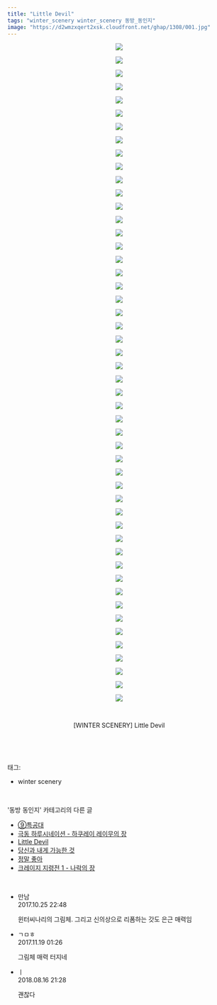```yaml
---
title: "Little Devil"
tags: "winter_scenery winter_scenery 동방_동인지"
image: "https://d2wmzxqert2xsk.cloudfront.net/ghap/1308/001.jpg"
---
```

<div class="article">
<p style="text-align: center; clear: none; float: none;"><img src="{{ site.imgserver11 }}/ghap/1308/001.jpg"/></p>
<p style="text-align: center; clear: none; float: none;"><img src="{{ site.imgserver11 }}/ghap/1308/002.jpg"/></p>
<p style="text-align: center; clear: none; float: none;"><img src="{{ site.imgserver11 }}/ghap/1308/003.jpg"/></p>
<p style="text-align: center; clear: none; float: none;"><img src="{{ site.imgserver11 }}/ghap/1308/004.jpg"/></p>
<p style="text-align: center; clear: none; float: none;"><img src="{{ site.imgserver11 }}/ghap/1308/005.jpg"/></p>
<p style="text-align: center; clear: none; float: none;"><img src="{{ site.imgserver11 }}/ghap/1308/006.jpg"/></p>
<p style="text-align: center; clear: none; float: none;"><img src="{{ site.imgserver11 }}/ghap/1308/007.jpg"/></p>
<p style="text-align: center; clear: none; float: none;"><img src="{{ site.imgserver11 }}/ghap/1308/008.jpg"/></p>
<p style="text-align: center; clear: none; float: none;"><img src="{{ site.imgserver11 }}/ghap/1308/009.jpg"/></p>
<p style="text-align: center; clear: none; float: none;"><img src="{{ site.imgserver11 }}/ghap/1308/010.jpg"/></p>
<p style="text-align: center; clear: none; float: none;"><img src="{{ site.imgserver11 }}/ghap/1308/011.jpg"/></p>
<p style="text-align: center; clear: none; float: none;"><img src="{{ site.imgserver11 }}/ghap/1308/012.jpg"/></p>
<p style="text-align: center; clear: none; float: none;"><img src="{{ site.imgserver11 }}/ghap/1308/013.jpg"/></p>
<p style="text-align: center; clear: none; float: none;"><img src="{{ site.imgserver11 }}/ghap/1308/014.jpg"/></p>
<p style="text-align: center; clear: none; float: none;"><img src="{{ site.imgserver11 }}/ghap/1308/015.jpg"/></p>
<p style="text-align: center; clear: none; float: none;"><img src="{{ site.imgserver11 }}/ghap/1308/016.jpg"/></p>
<p style="text-align: center; clear: none; float: none;"><img src="{{ site.imgserver11 }}/ghap/1308/017.jpg"/></p>
<p style="text-align: center; clear: none; float: none;"><img src="{{ site.imgserver11 }}/ghap/1308/018.jpg"/></p>
<p style="text-align: center; clear: none; float: none;"><img src="{{ site.imgserver11 }}/ghap/1308/019.jpg"/></p>
<p style="text-align: center; clear: none; float: none;"><img src="{{ site.imgserver11 }}/ghap/1308/020.jpg"/></p>
<p style="text-align: center; clear: none; float: none;"><img src="{{ site.imgserver11 }}/ghap/1308/021.jpg"/></p>
<p style="text-align: center; clear: none; float: none;"><img src="{{ site.imgserver11 }}/ghap/1308/022.jpg"/></p>
<p style="text-align: center; clear: none; float: none;"><img src="{{ site.imgserver11 }}/ghap/1308/023.jpg"/></p>
<p style="text-align: center; clear: none; float: none;"><img src="{{ site.imgserver11 }}/ghap/1308/024.jpg"/></p>
<p style="text-align: center; clear: none; float: none;"><img src="{{ site.imgserver11 }}/ghap/1308/025.jpg"/></p>
<p style="text-align: center; clear: none; float: none;"><img src="{{ site.imgserver11 }}/ghap/1308/026.jpg"/></p>
<p style="text-align: center; clear: none; float: none;"><img src="{{ site.imgserver11 }}/ghap/1308/027.jpg"/></p>
<p style="text-align: center; clear: none; float: none;"><img src="{{ site.imgserver11 }}/ghap/1308/028.jpg"/></p>
<p style="text-align: center; clear: none; float: none;"><img src="{{ site.imgserver11 }}/ghap/1308/029.jpg"/></p>
<p style="text-align: center; clear: none; float: none;"><img src="{{ site.imgserver11 }}/ghap/1308/030.jpg"/></p>
<p style="text-align: center; clear: none; float: none;"><img src="{{ site.imgserver11 }}/ghap/1308/031.jpg"/></p>
<p style="text-align: center; clear: none; float: none;"><img src="{{ site.imgserver11 }}/ghap/1308/032.jpg"/></p>
<p style="text-align: center; clear: none; float: none;"><img src="{{ site.imgserver11 }}/ghap/1308/033.jpg"/></p>
<p style="text-align: center; clear: none; float: none;"><img src="{{ site.imgserver11 }}/ghap/1308/034.jpg"/></p>
<p style="text-align: center; clear: none; float: none;"><img src="{{ site.imgserver11 }}/ghap/1308/035.jpg"/></p>
<p style="text-align: center; clear: none; float: none;"><img src="{{ site.imgserver11 }}/ghap/1308/036.jpg"/></p>
<p style="text-align: center; clear: none; float: none;"><img src="{{ site.imgserver11 }}/ghap/1308/037.jpg"/></p>
<p style="text-align: center; clear: none; float: none;"><img src="{{ site.imgserver11 }}/ghap/1308/038.jpg"/></p>
<p style="text-align: center; clear: none; float: none;"><img src="{{ site.imgserver11 }}/ghap/1308/039.jpg"/></p>
<p style="text-align: center; clear: none; float: none;"><img src="{{ site.imgserver11 }}/ghap/1308/040.jpg"/></p>
<p style="text-align: center; clear: none; float: none;"><img src="{{ site.imgserver11 }}/ghap/1308/041.jpg"/></p>
<p style="text-align: center; clear: none; float: none;"><img src="{{ site.imgserver11 }}/ghap/1308/042.jpg"/></p>
<p style="text-align: center; clear: none; float: none;"><img src="{{ site.imgserver11 }}/ghap/1308/043.jpg"/></p>
<p style="text-align: center; clear: none; float: none;"><img src="{{ site.imgserver11 }}/ghap/1308/044.jpg"/></p>
<p style="text-align: center; clear: none; float: none;"><img src="{{ site.imgserver11 }}/ghap/1308/045.jpg"/></p>
<p style="text-align: center; clear: none; float: none;"><img src="{{ site.imgserver11 }}/ghap/1308/046.jpg"/></p>
<p style="text-align: center; clear: none; float: none;"><img src="{{ site.imgserver11 }}/ghap/1308/047.jpg"/></p>
<p style="text-align: center; clear: none; float: none;"><img src="{{ site.imgserver11 }}/ghap/1308/048.jpg"/></p>
<p style="text-align: center; clear: none; float: none;"><img src="{{ site.imgserver11 }}/ghap/1308/049.jpg"/></p>
<p style="text-align: center; clear: none; float: none;"><img src="{{ site.imgserver11 }}/ghap/1308/050.jpg"/></p>
<p style="text-align: center; clear: none; float: none;"><br/></p>
<p style="text-align: center; clear: none; float: none;">[WINTER SCENERY] Little Devil</p>
<p><br/></p>
</div><br/>
<div class="tagTrail">
<p>태그: </p>
<ul>
<li>winter scenery</li>
</ul>
</div><br/>
<div class="another">
<p>'동방 동인지' 카테고리의 다른 글</p>
<ul>
<li><a href="/ghap_1310">⑨특공대</a></li>
<li><a href="/ghap_1309">극동 하루시네이션 - 하쿠레이 레이무의 장</a></li>
<li><a href="/ghap_1308">Little Devil</a></li>
<li><a href="/ghap_1306">당신과 내게 가능한 것</a></li>
<li><a href="/ghap_1305">정말 좋아</a></li>
<li><a href="/ghap_1304">크레이지 지령전 1 - 나락의 장</a></li>
</ul>
</div><br/>
<div class="cb_module cb_fluid">
<div class="cb_wrt cb_profile">
<div class="comment">
<ul>
<li class="cb_thumb_off" id="comment15114416">
<div class="cb_comment_area">
<div class="cb_info_area">
<div class="cb_section">
<span class="cb_nick_name">만남</span>
</div>
<div class="cb_section">
<span class="cb_date">2017.10.25 22:48 </span>
</div>
</div>
<div class="cb_dsc_comment">
<p class="cb_dsc">
											윈터씨나리의 그림체. 그리고 신의상으로 리폼하는 갓도 은근 매력임
										</p>
</div>
</div></li>
<li class="cb_thumb_off" id="comment15132254">
<div class="cb_comment_area">
<div class="cb_info_area">
<div class="cb_section">
<span class="cb_nick_name">ㄱㅁㅎ</span>
</div>
<div class="cb_section">
<span class="cb_date">2017.11.19 01:26 </span>
</div>
</div>
<div class="cb_dsc_comment">
<p class="cb_dsc">
											그림체 매력 터지네
										</p>
</div>
</div></li>
<li class="cb_thumb_off" id="comment15310337">
<div class="cb_comment_area">
<div class="cb_info_area">
<div class="cb_section">
<span class="cb_nick_name">ㅣ</span>
</div>
<div class="cb_section">
<span class="cb_date">2018.08.16 21:28 </span>
</div>
</div>
<div class="cb_dsc_comment">
<p class="cb_dsc">
											괜찮다
										</p>
</div>
</div></li>
</ul>
</div>
</div><!-- commentList close -->
</div><br/>

